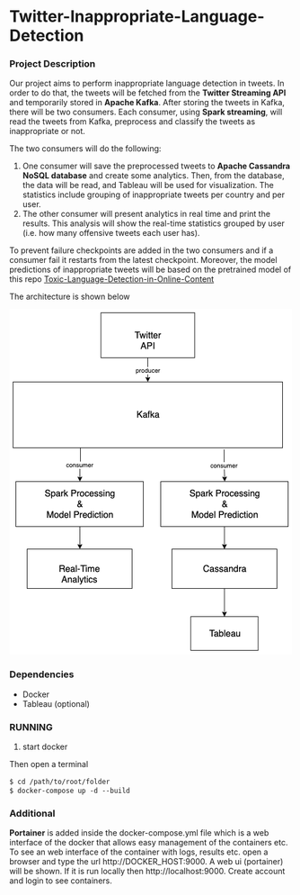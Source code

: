 # Twitter-Inappropriate-Language-Detection

### Project Description

Our project aims to perform inappropriate language detection in tweets. In order to do that, the tweets will be fetched from the **Twitter Streaming API** and temporarily stored in **Apache Kafka**. After storing the tweets in Kafka, there will be two consumers. Each consumer, using **Spark streaming**, will read the tweets from Kafka, preprocess and classify the tweets as inappropriate or not.

The two consumers will do the following:

1. One consumer will save the preprocessed tweets to **Apache Cassandra NoSQL database** and create some analytics. Then, from the database, the data will be read, and Tableau will be used for visualization. The statistics include grouping of inappropriate tweets per country and per user.
2. The other consumer will present analytics in real time and print the results. This analysis will show the real-time statistics grouped by user (i.e. how many offensive tweets each user has).

To prevent failure checkpoints are added in the two consumers and if a consumer fail it restarts from the latest checkpoint. Moreover, the model predictions of inappropriate tweets will be based on the pretrained model of this repo [Toxic-Language-Detection-in-Online-Content](https://github.com/adityagaydhani/Toxic-Language-Detection-in-Online-Content)

The architecture is shown below 

![Screenshot](architecture.png)

### Dependencies

 - Docker
 - Tableau (optional)

### RUNNING 

1. start docker

Then open a terminal
```
$ cd /path/to/root/folder
$ docker-compose up -d --build
``` 

### Additional

**Portainer** is added inside the docker-compose.yml file which is a web interface of the docker that allows easy management of the containers etc. To see an web interface of the container with logs, results etc. open a browser and type the url http://DOCKER_HOST:9000. A web ui (portainer) will be shown. If it is run locally then http://localhost:9000. Create account and login to see containers.